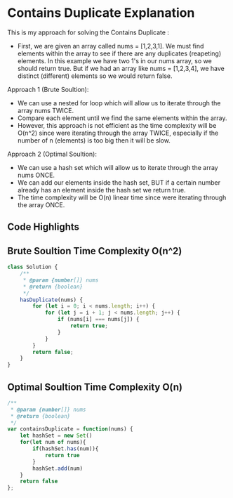# Contains Duplicate Explanation

This is my approach for solving the Contains Duplicate :

- First, we are given an array called nums = [1,2,3,1]. We must find elements within the array to see if there are any duplicates (reapeting) elements. In this example we have two 1's in our nums array, so we should return true. But if we had an array like nums = [1,2,3,4], we have distinct (different) elements so we would return false.
                               
Approach 1 (Brute Soultion):

- We can use a nested for loop which will allow us to iterate through the array nums TWICE. 
- Compare each element until we find the same elements within the array.
- However, this approach is not efficient as the time complexity will be O(n^2) since were iterating through the array TWICE, especially if the number of n (elements) is too big then it will be slow.
                                                                               
Approach 2 (Optimal Soultion):
  
- We can use a hash set which will allow us to iterate through the array nums ONCE.
- We can add our elements inside the hash set, BUT if a certain number already has an element inside the hash set we return true.
- The time complexity will be O(n) linear time since were iterating through the array ONCE. 

## Code Highlights 

## Brute Soultion Time Complexity O(n^2)
```javascript
class Solution {
    /**
     * @param {number[]} nums
     * @return {boolean}
     */
    hasDuplicate(nums) {
        for (let i = 0; i < nums.length; i++) {
            for (let j = i + 1; j < nums.length; j++) {
                if (nums[i] === nums[j]) {
                    return true;
                }
            }
        }
        return false;
    }
}
```

## Optimal Soultion Time Complexity O(n)
```javascript
/**
 * @param {number[]} nums
 * @return {boolean}
 */
var containsDuplicate = function(nums) {
    let hashSet = new Set()
    for(let num of nums){
        if(hashSet.has(num)){
            return true
        }
        hashSet.add(num)
    }
    return false
};

